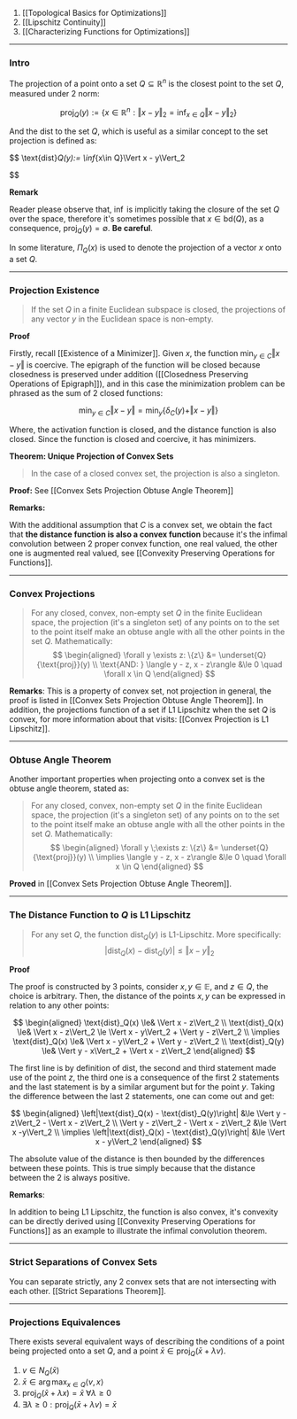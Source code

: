 1. [[Topological Basics for Optimizations]]
2. [[Lipschitz Continuity]]
3. [[Characterizing Functions for Optimizations]]


---
### **Intro**

The projection of a point onto a set $Q\subseteq\mathbb{R}^n$ is the closest point to the set $Q$, measured under 2 norm: 

$$
\text{proj}_Q(y) := 
\left\lbrace
    x\in \mathbb{R}^n: \Vert x - y\Vert_2 = \inf_{x\in Q}
    \Vert x - y\Vert_2
\right\rbrace
$$

And the dist to the set $Q$, which is useful as a similar concept to the set projection is defined as: 

$$
\text{dist}_Q(y):= 
    \inf_{x\in Q}\Vert x - y\Vert_2

$$


**Remark**

Reader please observe that, $\inf$ is implicitly taking the closure of the set $Q$ over the space, therefore it's sometimes possible that $x\in \text{bd}(Q)$, as a consequence, $\text{proj}_Q(y) = \emptyset$. **Be careful**.

In some literature, $\Pi_Q(x)$ is used to denote the projection of a vector $x$ onto a set $Q$. 

---
### **Projection Existence**

> If the set $Q$ in a finite Euclidean subspace is closed, the projections of any vector $y$ in the Euclidean space is non-empty. 

**Proof** 

Firstly, recall [[Existence of a Minimizer]]. Given $x$, the function $\min_{y\in C}\Vert x- y \Vert$ is coercive. The epigraph of the function will be closed because closedness is preserved under addition ([[Closedness Preserving Operations of Epigraph]]), and in this case the minimization problem can be phrased as the sum of 2 closed functions: 

$$
\min_{y\in C}\Vert x - y\Vert = \min_{y}\left\lbrace
    \delta_C(y) + \Vert x - y\Vert
\right\rbrace
$$

Where, the activation function is closed, and the distance function is also closed. Since the function is closed and coercive, it has minimizers. 


**Theorem: Unique Projection of Convex Sets**

> In the case of a closed convex set, the projection is also a singleton. 

**Proof:** See [[Convex Sets Projection Obtuse Angle Theorem]]

**Remarks:**

With the additional assumption that $C$ is a convex set, we obtain the fact that **the distance function is also a convex function** because it's the infimal convolution between 2 proper convex function, one real valued, the other one is augmented real valued, see [[Convexity Preserving Operations for Functions]]. 


---
### **Convex Projections**

> For any closed, convex, non-empty set $Q$ in the finite Euclidean space, the projection (it's a singleton set) of any points on to the set to the point itself make an obtuse angle with all the other points in the set $Q$. Mathematically: 
> $$
> \begin{aligned}
>     \forall y \exists z: \{z\} &= \underset{Q}{\text{proj}}(y)
>     \\
>     \text{AND: }
>     \langle y - z, x - z\rangle &\le 0 \quad \forall x \in Q
> \end{aligned}
> $$

**Remarks**: 
This is a property of convex set, not projection in general, the proof is listed in [[Convex Sets Projection Obtuse Angle Theorem]]. In addition, the projections function of a set if L1 Lipschitz when the set $Q$ is convex, for more information about that visits: [[Convex Projection is L1 Lipschitz]]. 

---
### **Obtuse Angle Theorem**

Another important properties when projecting onto a convex set is the obtuse angle theorem, stated as: 

> For any closed, convex, non-empty set $Q$ in the finite Euclidean space, the projection (it's a singleton set) of any points on to the set to the point itself make an obtuse angle with all the other points in the set $Q$. Mathematically: 
> $$
> \begin{aligned}
>     \forall y \;\exists z: \{z\} &= \underset{Q}{\text{proj}}(y)
>     \\
>     \implies
>     \langle y - z, x - z\rangle &\le 0 \quad \forall x \in Q
> \end{aligned}
> $$

**Proved** in [[Convex Sets Projection Obtuse Angle Theorem]]. 


----
### **The Distance Function to $Q$ is L1 Lipschitz**

> For any set $Q$, the function $\text{dist}_Q(y)$ is L1-Lipschitz. More specifically: 
> $$
>     |\text{dist}_Q(x) - \text{dist}_Q(y)| \le \Vert x - y\Vert_2
> $$

**Proof**

The proof is constructed by 3 points, consider $x, y\in \mathbb{E}$, and $z \in Q$, the choice is arbitrary. Then, the distance of the points $x, y$ can be expressed in relation to any other points: 

$$
\begin{aligned}
    \text{dist}_Q(x) \le& \Vert x - z\Vert_2
    \\
    \text{dist}_Q(x) \le& \Vert x - z\Vert_2 \le \Vert x - y\Vert_2 + \Vert y - z\Vert_2
    \\
    \implies \text{dist}_Q(x) \le& \Vert x - y\Vert_2 + \Vert y - z\Vert_2
    \\
    \text{dist}_Q(y) \le&
    \Vert y - x\Vert_2 + \Vert x - z\Vert_2
\end{aligned}
$$

The first line is by definition of $\text{dist}$, the second and third statement made use of the point $z$, the third one is a consequence of the first 2 statements and the last statement is by a similar argument but for the point $y$. Taking the difference between the last 2 statements, one can come out and get: 

$$
\begin{aligned}
    \left|\text{dist}_Q(x) - \text{dist}_Q(y)\right|
    &\le 
    \Vert y - z\Vert_2 - \Vert x - z\Vert_2
    \\
    \Vert y - z\Vert_2 - \Vert x - z\Vert_2 
    &\le \Vert x -y\Vert_2
    \\
    \implies
    \left|\text{dist}_Q(x) - \text{dist}_Q(y)\right|
    &\le 
    \Vert x - y\Vert_2
\end{aligned}
$$

The absolute value of the distance is then bounded by the differences between these points. This is true simply because that the distance between the 2 is always positive. 


**Remarks**: 

In addition to being L1 Lipschitz, the function is also convex, it's convexity can be directly derived using [[Convexity Preserving Operations for Functions]] as an example to illustrate the infimal convolution theorem.


---
### **Strict Separations of Convex Sets**

You can separate strictly, any 2 convex sets that are not intersecting with each other. [[Strict Separations Theorem]]. 



---
### **Projections Equivalences**

There exists several equivalent ways of describing the conditions of a point being projected onto a set $Q$, and a point $\bar{x} \in \text{proj}_Q(\bar x + \lambda v)$. 

1. $v \in N_Q(\bar{x})$
2. $\bar x \in \arg\max_{x\in Q}\langle v, x\rangle$
3. $\text{proj}_Q(\bar{x} + \lambda x) = \bar x \; \forall\lambda \ge 0$
4. $\exists \lambda \ge 0 : \text{proj}_Q(\bar x + \lambda v) = \bar x$



